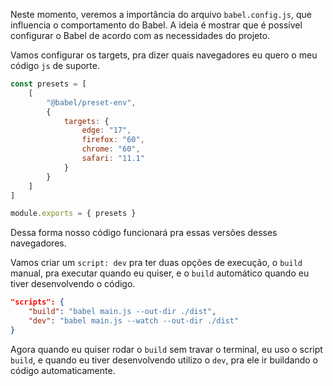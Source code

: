 Neste momento, veremos a importância do arquivo `babel.config.js`, que influencia o comportamento do Babel. A ideia é mostrar que é possível configurar o Babel de acordo com as necessidades do projeto.

Vamos configurar os targets, pra dizer quais navegadores eu quero o meu código `js` de suporte.

```js
const presets = [
	[
		"@babel/preset-env",
		{
			targets: {
				edge: "17",
				firefox: "60",
				chrome: "60",
				safari: "11.1"
			}
		}
	]
]

module.exports = { presets }
```

Dessa forma nosso código funcionará pra essas versões desses navegadores.

Vamos criar um `script: dev` pra ter duas opções de execução, o `build` manual, pra executar quando eu quiser, e o `build` automático quando eu tiver desenvolvendo o código.

```json
"scripts": {
	"build": "babel main.js --out-dir ./dist",
	"dev": "babel main.js --watch --out-dir ./dist"
}
```

Agora quando eu quiser rodar o `build` sem travar o terminal, eu uso o script `build`, e quando eu tiver desenvolvendo utilizo o `dev`, pra ele ir buildando o código automaticamente.